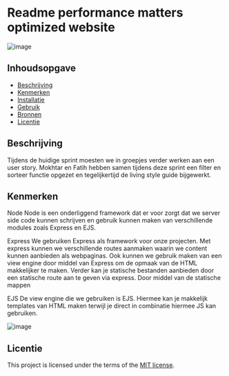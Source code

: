 # Readme performance matters optimized website
![image](https://github.com/MokhtarAkle/performance-matters-optimized-website/assets/112856020/941df927-10b3-40df-9128-99c84e4e8a39)


## Inhoudsopgave

  * [Beschrijving](#beschrijving)
  * [Kenmerken](#kenmerken)
  * [Installatie](#installatie)
  * [Gebruik](#gebruik)
  * [Bronnen](#bronnen)
  * [Licentie](#licentie)


## Beschrijving
Tijdens de huidige sprint moesten we in groepjes verder werken aan een user story. Mokhtar en Fatih hebben samen tijdens deze sprint een filter en sorteer functie opgezet en tegelijkertijd de living style guide bijgewerkt.

## Kenmerken
Node
Node is een onderliggend framework dat er voor zorgt dat we server side code kunnen schrijven en gebruik kunnen maken van verschillende modules zoals Express en EJS.

Express
We gebruiken Express als framework voor onze projecten. Met express kunnen we verschillende routes aanmaken waarin we content kunnen aanbieden als webpaginas. Ook kunnen we gebruik maken van een view engine door middel van Express om de opmaak van de HTML makkelijker te maken. Verder kan je statische bestanden aanbieden door een statische route aan te geven via express. Door middel van de statische mappen

EJS
De view engine die we gebruiken is EJS. Hiermee kan je makkelijk templates van HTML maken terwijl je direct in combinatie hiermee JS kan gebruiken.

![image](https://github.com/MokhtarAkle/performance-matters-optimized-website/assets/112856020/6098d815-a7d0-4939-9945-6e76e2030dc8)


## Licentie

This project is licensed under the terms of the [MIT license](./LICENSE).

